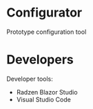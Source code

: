 # Configurator
Prototype configuration tool

# Developers
Developer tools:
- Radzen Blazor Studio
- Visual Studio Code